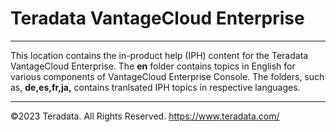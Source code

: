 # Teradata VantageCloud Enterprise
_________________________________________
This location contains the in-product help (IPH) content for the Teradata VantageCloud Enterprise.
The **en** folder contains topics in English for various components of VantageCloud Enterprise Console.
The folders, such as, **de,es,fr,ja,** contains tranlsated IPH topics in respective languages.


________________________________________
©2023 Teradata. All Rights Reserved. https://www.teradata.com/
